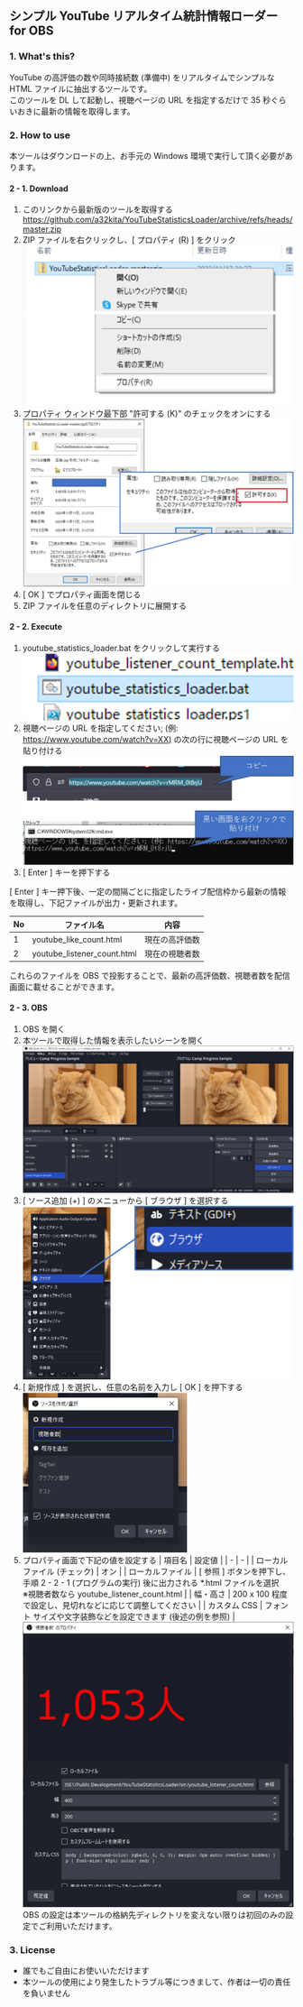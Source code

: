 ## シンプル YouTube リアルタイム統計情報ローダー for OBS

### 1. What's this?
YouTube の高評価の数や同時接続数 (準備中) をリアルタイムでシンプルな HTML ファイルに抽出するツールです。  
このツールを DL して起動し、視聴ページの URL を指定するだけで 35 秒ぐらいおきに最新の情報を取得します。

### 2. How to use
本ツールはダウンロードの上、お手元の Windows 環境で実行して頂く必要があります。

#### 2 - 1. Download
1. このリンクから最新版のツールを取得する  
https://github.com/a32kita/YouTubeStatisticsLoader/archive/refs/heads/master.zip
1. ZIP ファイルを右クリックし、[ プロパティ (R) ] をクリック  
![スクリーンショット](img/img142201.png)
1. プロパティ ウィンドウ最下部 "許可する (K)" のチェックをオンにする  
![スクリーンショット](img/img142231.png)
1. [ OK ] でプロパティ画面を閉じる
1. ZIP ファイルを任意のディレクトリに展開する

#### 2 - 2. Execute
1. youtube_statistics_loader.bat をクリックして実行する  
![スクリーンショット](img/img142235.png)
1. 視聴ページの URL を指定してください; (例: https://www.youtube.com/watch?v=XX) の次の行に視聴ページの URL を貼り付ける  
![スクリーンショット](img/img142255.png)
1. [ Enter ] キーを押下する

[ Enter ] キー押下後、一定の間隔ごとに指定したライブ配信枠から最新の情報を取得し、下記ファイルが出力・更新されます。

| No | ファイル名 | 内容 |
| - | - | - |
| 1 | youtube_like_count.html | 現在の高評価数 |
| 2 | youtube_listener_count.html | 現在の視聴者数 |

これらのファイルを OBS で投影することで、最新の高評価数、視聴者数を配信画面に載せることができます。


#### 2 - 3. OBS
1. OBS を開く
1. 本ツールで取得した情報を表示したいシーンを開く  
![スクリーンショット](img/img151202.png)
1. [ ソース追加 (+) ] のメニューから [ ブラウザ ] を選択する  
![スクリーンショット](img/img151311.png)
1. [ 新規作成 ] を選択し、任意の名前を入力し [ OK ] を押下する  
![スクリーンショット](img/img151401.png)
1. プロパティ画面で下記の値を設定する
| 項目名 | 設定値 |
| - | - |
| ローカルファイル (チェック) | オン |
| ローカルファイル | [ 参照 ] ボタンを押下し、手順 2 - 2 - 1 (プログラムの実行) 後に出力される *.html ファイルを選択<br/>※視聴者数なら youtube_listener_count.html |
| 幅・高さ | 200 x 100 程度で設定し、見切れなどに応じて調整してください |
| カスタム CSS | フォント サイズや文字装飾などを設定できます (後述の例を参照) |
![スクリーンショット](img/img151622.png)  
OBS の設定は本ツールの格納先ディレクトリを変えない限りは初回のみの設定でご利用いただけます。


### 3. License
* 誰でもご自由にお使いいただけます
* 本ツールの使用により発生したトラブル等につきまして、作者は一切の責任を負いません
